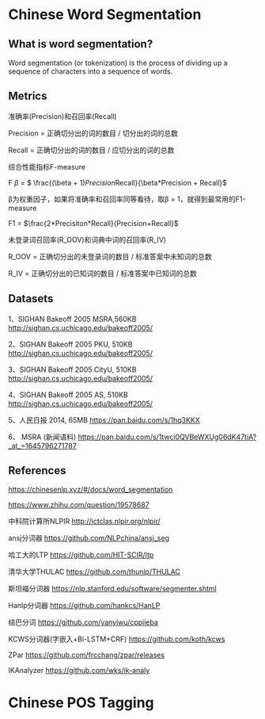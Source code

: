 # Chinese Word Segmentation
## What is word segmentation?
Word segmentation (or tokenization) is the process of dividing up a sequence of characters into a sequence of words.

## Metrics
准确率(Precision)和召回率(Recall)

Precision = 正确切分出的词的数目 / 切分出的词的总数

Recall = 正确切分出的词的数目 / 应切分出的词的总数

 

综合性能指标F-measure

F $\beta$ = $ \frac{(\beta + 1)*Precision*Recall}{\beta*Precision + Recall}$

β为权重因子，如果将准确率和召回率同等看待，取β = 1，就得到最常用的F1-measure

F1 = $\frac{2*Precisiton*Recall}{Precision+Recall}$

 

未登录词召回率(R_OOV)和词典中词的召回率(R_IV)

R_OOV = 正确切分出的未登录词的数目 / 标准答案中未知词的总数

R_IV = 正确切分出的已知词的数目 / 标准答案中已知词的总数

## Datasets
1、SIGHAN Bakeoff 2005 MSRA,560KB  http://sighan.cs.uchicago.edu/bakeoff2005/

2、SIGHAN Bakeoff 2005 PKU, 510KB  http://sighan.cs.uchicago.edu/bakeoff2005/

3、SIGHAN Bakeoff 2005 CityU, 510KB  http://sighan.cs.uchicago.edu/bakeoff2005/

4、SIGHAN Bakeoff 2005 AS, 510KB  http://sighan.cs.uchicago.edu/bakeoff2005/

5、人民日报 2014, 65MB  https://pan.baidu.com/s/1hq3KKX

6、 MSRA (新闻语料)  https://pan.baidu.com/s/1twci0QVBeWXUg06dK47tiA?_at_=1645796271787


## References
https://chinesenlp.xyz/#/docs/word_segmentation

https://www.zhihu.com/question/19578687

中科院计算所NLPIR http://ictclas.nlpir.org/nlpir/ 

ansj分词器 https://github.com/NLPchina/ansj_seg

哈工大的LTP https://github.com/HIT-SCIR/ltp

清华大学THULAC https://github.com/thunlp/THULAC

斯坦福分词器 https://nlp.stanford.edu/software/segmenter.shtml

Hanlp分词器 https://github.com/hankcs/HanLP

结巴分词 https://github.com/yanyiwu/cppjieba

KCWS分词器(字嵌入+Bi-LSTM+CRF) https://github.com/koth/kcws

ZPar https://github.com/frcchang/zpar/releases

IKAnalyzer https://github.com/wks/ik-analy





# Chinese POS Tagging